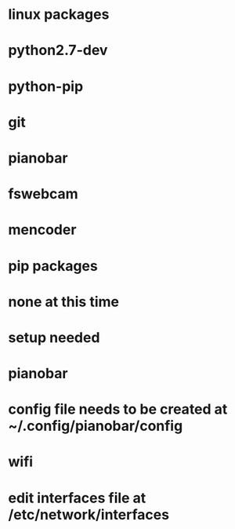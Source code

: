 # linux packages
#
# python2.7-dev
# python-pip
# git
# pianobar
# fswebcam
# mencoder

# pip packages
# none at this time

# setup needed

# pianobar
# config file needs to be created at ~/.config/pianobar/config

# wifi
# edit interfaces file at /etc/network/interfaces
